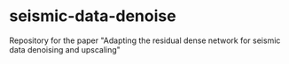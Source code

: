 # seismic-data-denoise
 Repository for the paper "Adapting the residual dense network for seismic data denoising and upscaling"
